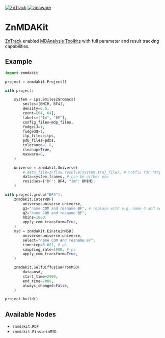 [![ZnTrack](https://img.shields.io/badge/Powered%20by-ZnTrack-%23007CB0)](https://zntrack.readthedocs.io/en/latest/)
[![zincware](https://img.shields.io/badge/Powered%20by-zincware-darkcyan)](https://github.com/zincware)

# ZnMDAKit

[ZnTrack](https://github.com/zincware/ZnTrack) enabled [MDAnalysis Toolkits](https://mdakits.mdanalysis.org/) with full parameter and result tracking capabilities.

## Example

```python
import znmdakit

project = znmdakit.Project()

with project:

    system = ips.Smiles2Gromacs(
        smiles=[BMIM, BF4],
        density=0.5,
        count=[64, 64],
        labels=["Im", "BF"],
        config_files=mdp_files,
        fudgeLJ=1,
        fudgeQQ=1,
        itp_files=itps,
        pdb_files=pdbs,
        tolerance=1.8,
        cleanup=True,
        maxwarn=0,
    )

    universe = znmdakit.Universe(
        # data_file=znflow.resolve(system.traj_file), # hotfix for https://github.com/zincware/ZnTrack/pull/875
        data=system.frames, # can be either one
        residues={"BF": BF4, "Im": BMIM},
    )

with project.group("BF4"):
    znmdakit.InterRDF(
        universe=universe.universe,
        g1="name COM and resname BF", # replace with e.g. name O and set apply_com_transform=False
        g2="name COM and resname BF",
        nbins=1000,
        apply_com_transform=True,
    )
    msd = znmdakit.EinsteinMSD(
        universe=universe.universe,
        select="name COM and resname BF",
        timestep=0.001, # ps
        sampling_rate=1000, # ps
        apply_com_transform=True,
    )

    znmdakit.SelfDiffusionFromMSD(
        data=msd,
        start_time=2000,
        end_time=7000,
        always_changed=False,
    )

project.build()
```

## Available Nodes
- `znmdakit.RDF`
- `znmdakit.EinsteinMSD`
